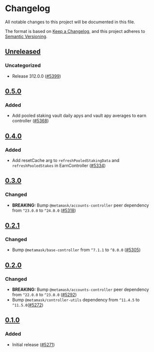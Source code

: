 # Changelog

All notable changes to this project will be documented in this file.

The format is based on [Keep a Changelog](https://keepachangelog.com/en/1.0.0/),
and this project adheres to [Semantic Versioning](https://semver.org/spec/v2.0.0.html).

## [Unreleased]

### Uncategorized

- Release 312.0.0 ([#5399](https://github.com/MetaMask/core.git/pull/5399))

## [0.5.0]

### Added

- Add pooled staking vault daily apys and vault apy averages to earn controller ([#5368](https://github.com/MetaMask/core/pull/5368))

## [0.4.0]

### Added

- Add resetCache arg to `refreshPooledStakingData` and `refreshPooledStakes` in EarnController ([#5334](https://github.com/MetaMask/core/pull/5334))

## [0.3.0]

### Changed

- **BREAKING:** Bump `@metamask/accounts-controller` peer dependency from `^23.0.0` to `^24.0.0` ([#5318](https://github.com/MetaMask/core/pull/5318))

## [0.2.1]

### Changed

- Bump `@metamask/base-controller` from `^7.1.1` to `^8.0.0` ([#5305](https://github.com/MetaMask/core/pull/5305))

## [0.2.0]

### Changed

- **BREAKING:** Bump `@metamask/accounts-controller` peer dependency from `^22.0.0` to `^23.0.0` ([#5292](https://github.com/MetaMask/core/pull/5292))
- Bump `@metamask/controller-utils` dependency from `^11.4.5` to `^11.5.0`([#5272](https://github.com/MetaMask/core/pull/5272))

## [0.1.0]

### Added

- Initial release ([#5271](https://github.com/MetaMask/core/pull/5271))

[Unreleased]: https://github.com/MetaMask/core.git/compare/@metamask/earn-controller@0.5.0...HEAD
[0.5.0]: https://github.com/MetaMask/core.git/compare/@metamask/earn-controller@0.4.0...@metamask/earn-controller@0.5.0
[0.4.0]: https://github.com/MetaMask/core.git/compare/@metamask/earn-controller@0.3.0...@metamask/earn-controller@0.4.0
[0.3.0]: https://github.com/MetaMask/core.git/compare/@metamask/earn-controller@0.2.1...@metamask/earn-controller@0.3.0
[0.2.1]: https://github.com/MetaMask/core.git/compare/@metamask/earn-controller@0.2.0...@metamask/earn-controller@0.2.1
[0.2.0]: https://github.com/MetaMask/core.git/compare/@metamask/earn-controller@0.1.0...@metamask/earn-controller@0.2.0
[0.1.0]: https://github.com/MetaMask/core.git/releases/tag/@metamask/earn-controller@0.1.0
